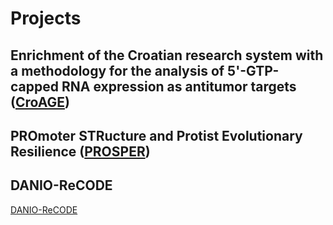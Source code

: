 # Projects

## Enrichment of the Croatian research system with a methodology for the analysis of 5'-GTP-capped RNA expression as antitumor targets ([CroAGE](https://croage.eu/en))


## PROmoter STRucture and Protist Evolutionary Resilience ([PROSPER](https://yip-search.embo.org/#/yip/3039))

## DANIO-ReCODE
[DANIO-ReCODE](https://danio-recode.eu/)